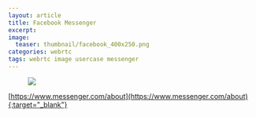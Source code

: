 ```yaml
---
layout: article
title: Facebook Messenger
excerpt: 
image:
  teaser: thumbnail/facebook_400x250.png
categories: webrtc
tags: webrtc image usercase messenger
---
```


<figure>
	<a href="https://www.messenger.com/about" target="_blank"><img src="{{ site.url }}/images/pages/facebook_messenger.png"></a>
</figure>

[https://www.messenger.com/about](https://www.messenger.com/about){:target="_blank"}

